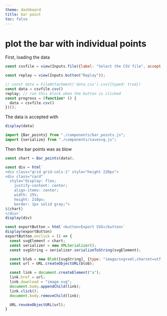 ```yaml
---
theme: dashboard
title: bar point
toc: false
---
```

# plot the bar with individual points
First, loading the data

```js
const csvfile = view(Inputs.file({label: "Select the CSV file", accept: ".csv", required: true}))
```
```js
const replay = view(Inputs.button("Replay"));
```
```js
// const data = FileAttachment('data.csv').csv({typed: true})
const data = csvfile.csv()
replay; // run this block when the button is clicked
const progress = (function* () {
  data = csvfile.csv()
})();
```
The data is accepted with

```js
display(data)
```


```js
import {Bar_points} from "./components/bar_points.js";
import {serialize} from "./components/savesvg.js";
```

<!-- ```js
FileAttachment("data.csv").csv({typed: true})
``` -->
Then the bar points was as blow
```js
const chart = Bar_points(data);
```
```js
const div = html`
<div class="grid grid-cols-1" style="height 220px">
<div class="card" 
  style="display: flex; 
    justify-content: center; 
    align-items: center; 
    width: 25%; 
    height: 210px; 
    border: 1px solid gray;">
${chart}
</div>`
display(div)
```
<!-- ```js
const nameInput = display(document.createElement("input"));
const name = Generators.input(nameInput);
``` -->


```js
const exportButton = html`<button>Export SVG</button>`
display(exportButton)
exportButton.onclick = () => {
  const svgElement = chart;
  const serializer = new XMLSerializer();
  const svgString = serializer.serializeToString(svgElement);

  const blob = new Blob([svgString], {type: "image/svg+xml;charset=utf-8"});
  const url = URL.createObjectURL(blob);

  const link = document.createElement("a");
  link.href = url;
  link.download = "image.svg";
  document.body.appendChild(link);
  link.click();
  document.body.removeChild(link);

  URL.revokeObjectURL(url);
}
```
